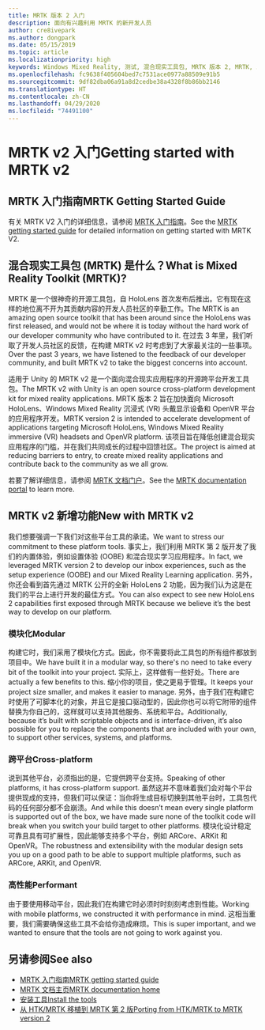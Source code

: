 ```yaml
---
title: MRTK 版本 2 入门
description: 面向有兴趣利用 MRTK 的新开发人员
author: cre8ivepark
ms.author: dongpark
ms.date: 05/15/2019
ms.topic: article
ms.localizationpriority: high
keywords: Windows Mixed Reality, 测试, 混合现实工具包, MRTK 版本 2, MRTK, 工具, SDK, HoloLens, HoloLens 2
ms.openlocfilehash: fc9638f405604bed7c7531ace0977a88509e91b5
ms.sourcegitcommit: 9df82dba06a91a8d2cedbe38a4328f8b86bb2146
ms.translationtype: HT
ms.contentlocale: zh-CN
ms.lasthandoff: 04/29/2020
ms.locfileid: "74491100"
---
```

# <a name="getting-started-with-mrtk-v2"></a><span data-ttu-id="92f14-104">MRTK v2 入门</span><span class="sxs-lookup"><span data-stu-id="92f14-104">Getting started with MRTK v2</span></span>

## <a name="mrtk-getting-started-guide"></a><span data-ttu-id="92f14-105">MRTK 入门指南</span><span class="sxs-lookup"><span data-stu-id="92f14-105">MRTK Getting Started Guide</span></span>
<span data-ttu-id="92f14-106">有关 MRTK V2 入门的详细信息，请参阅 [MRTK 入门指南](https://microsoft.github.io/MixedRealityToolkit-Unity/Documentation/GettingStartedWithTheMRTK.html)。</span><span class="sxs-lookup"><span data-stu-id="92f14-106">See the [MRTK getting started guide](https://microsoft.github.io/MixedRealityToolkit-Unity/Documentation/GettingStartedWithTheMRTK.html) for detailed information on getting started with MRTK V2.</span></span>

## <a name="what-is-mixed-reality-toolkit-mrtk"></a><span data-ttu-id="92f14-107">混合现实工具包 (MRTK) 是什么？</span><span class="sxs-lookup"><span data-stu-id="92f14-107">What is Mixed Reality Toolkit (MRTK)?</span></span>
<span data-ttu-id="92f14-108">MRTK 是一个很神奇的开源工具包，自 HoloLens 首次发布后推出。它有现在这样的地位离不开为其贡献内容的开发人员社区的辛勤工作。</span><span class="sxs-lookup"><span data-stu-id="92f14-108">The MRTK is an amazing open source toolkit that has been around since the HoloLens was first released, and would not be where it is today without the hard work of our developer community who have contributed to it.</span></span> <span data-ttu-id="92f14-109">在过去 3 年里，我们听取了开发人员社区的反馈，在构建 MRTK v2 时考虑到了大家最关注的一些事项。</span><span class="sxs-lookup"><span data-stu-id="92f14-109">Over the past 3 years, we have listened to the feedback of our developer community, and built MRTK v2 to take the biggest concerns into account.</span></span>  

<span data-ttu-id="92f14-110">适用于 Unity 的 MRTK v2 是一个面向混合现实应用程序的开源跨平台开发工具包。</span><span class="sxs-lookup"><span data-stu-id="92f14-110">The MRTK v2 with Unity is an open source cross-platform development kit for mixed reality applications.</span></span>  <span data-ttu-id="92f14-111">MRTK 版本 2 旨在加快面向 Microsoft HoloLens、Windows Mixed Reality 沉浸式 (VR) 头戴显示设备和 OpenVR 平台的应用程序开发。</span><span class="sxs-lookup"><span data-stu-id="92f14-111">MRTK version 2 is intended to accelerate development of applications targeting Microsoft HoloLens, Windows Mixed Reality immersive (VR) headsets and OpenVR platform.</span></span> <span data-ttu-id="92f14-112">该项目旨在降低创建混合现实应用程序的门槛，并在我们共同成长的过程中回馈社区。</span><span class="sxs-lookup"><span data-stu-id="92f14-112">The project is aimed at reducing barriers to entry, to create mixed reality applications and contribute back to the community as we all grow.</span></span> 

<span data-ttu-id="92f14-113">若要了解详细信息，请参阅 [MRTK 文档门户](https://microsoft.github.io/MixedRealityToolkit-Unity/README.html)。</span><span class="sxs-lookup"><span data-stu-id="92f14-113">See the [MRTK documentation portal](https://microsoft.github.io/MixedRealityToolkit-Unity/README.html) to learn more.</span></span>

## <a name="new-with-mrtk-v2"></a><span data-ttu-id="92f14-114">MRTK v2 新增功能</span><span class="sxs-lookup"><span data-stu-id="92f14-114">New with MRTK v2</span></span>
<span data-ttu-id="92f14-115">我们想要强调一下我们对这些平台工具的承诺。</span><span class="sxs-lookup"><span data-stu-id="92f14-115">We want to stress our commitment to these platform tools.</span></span>  <span data-ttu-id="92f14-116">事实上，我们利用 MRTK 第 2 版开发了我们的内置体验，例如设置体验 (OOBE) 和混合现实学习应用程序。</span><span class="sxs-lookup"><span data-stu-id="92f14-116">In fact, we leveraged MRTK version 2 to develop our inbox experiences, such as the setup experience (OOBE) and our Mixed Reality Learning application.</span></span>  <span data-ttu-id="92f14-117">另外，你还会看到首先通过 MRTK 公开的全新 HoloLens 2 功能，因为我们认为这是在我们的平台上进行开发的最佳方式。</span><span class="sxs-lookup"><span data-stu-id="92f14-117">You can also expect to see new HoloLens 2 capabilities first exposed through MRTK because we believe it’s the best way to develop on our platform.</span></span> 

### <a name="modular"></a><span data-ttu-id="92f14-118">模块化</span><span class="sxs-lookup"><span data-stu-id="92f14-118">Modular</span></span>
<span data-ttu-id="92f14-119">构建它时，我们采用了模块化方式。因此，你不需要将此工具包的所有组件都放到项目中。</span><span class="sxs-lookup"><span data-stu-id="92f14-119">We have built it in a modular way, so there's no need to take every bit of the toolkit into your project.</span></span>  <span data-ttu-id="92f14-120">实际上，这样做有一些好处。</span><span class="sxs-lookup"><span data-stu-id="92f14-120">There are actually a few benefits to this.</span></span>  <span data-ttu-id="92f14-121">缩小你的项目，使之更易于管理。</span><span class="sxs-lookup"><span data-stu-id="92f14-121">It keeps your project size smaller, and makes it easier to manage.</span></span>  <span data-ttu-id="92f14-122">另外，由于我们在构建它时使用了可脚本化的对象，并且它是接口驱动型的，因此你也可以将它附带的组件替换为你自己的，这样就可以支持其他服务、系统和平台。</span><span class="sxs-lookup"><span data-stu-id="92f14-122">Additionally, because it’s built with scriptable objects and is interface-driven, it’s also possible for you to replace the components that are included with your own, to support other services, systems, and platforms.</span></span>

### <a name="cross-platform"></a><span data-ttu-id="92f14-123">跨平台</span><span class="sxs-lookup"><span data-stu-id="92f14-123">Cross-platform</span></span>
<span data-ttu-id="92f14-124">说到其他平台，必须指出的是，它提供跨平台支持。</span><span class="sxs-lookup"><span data-stu-id="92f14-124">Speaking of other platforms, it has cross-platform support.</span></span>  <span data-ttu-id="92f14-125">虽然这并不意味着我们会对每个平台提供现成的支持，但我们可以保证：当你将生成目标切换到其他平台时，工具包代码的任何部分都不会崩溃。</span><span class="sxs-lookup"><span data-stu-id="92f14-125">And while this doesn’t mean every single platform is supported out of the box, we have made sure none of the toolkit code will break when you switch your build target to other platforms.</span></span>  <span data-ttu-id="92f14-126">模块化设计稳定可靠且具有可扩展性，因此能够支持多个平台，例如 ARCore、ARKit 和 OpenVR。</span><span class="sxs-lookup"><span data-stu-id="92f14-126">The robustness and extensibility with the modular design sets you up on a good path to be able to support multiple platforms, such as ARCore, ARKit, and OpenVR.</span></span>

### <a name="performant"></a><span data-ttu-id="92f14-127">高性能</span><span class="sxs-lookup"><span data-stu-id="92f14-127">Performant</span></span>
<span data-ttu-id="92f14-128">由于要使用移动平台，因此我们在构建它时必须时时刻刻考虑到性能。</span><span class="sxs-lookup"><span data-stu-id="92f14-128">Working with mobile platforms, we constructed it with performance in mind.</span></span>  <span data-ttu-id="92f14-129">这相当重要，我们需要确保这些工具不会给你造成麻烦。</span><span class="sxs-lookup"><span data-stu-id="92f14-129">This is super important, and we wanted to ensure that the tools are not going to work against you.</span></span>

## <a name="see-also"></a><span data-ttu-id="92f14-130">另请参阅</span><span class="sxs-lookup"><span data-stu-id="92f14-130">See also</span></span>
* [<span data-ttu-id="92f14-131">MRTK 入门指南</span><span class="sxs-lookup"><span data-stu-id="92f14-131">MRTK getting started guide</span></span>](https://microsoft.github.io/MixedRealityToolkit-Unity/Documentation/GettingStartedWithTheMRTK.html)
* [<span data-ttu-id="92f14-132">MRTK 文档主页</span><span class="sxs-lookup"><span data-stu-id="92f14-132">MRTK documentation home</span></span>](https://microsoft.github.io/MixedRealityToolkit-Unity/README.html)
* [<span data-ttu-id="92f14-133">安装工具</span><span class="sxs-lookup"><span data-stu-id="92f14-133">Install the tools</span></span>](install-the-tools.md)
* [<span data-ttu-id="92f14-134">从 HTK/MRTK 移植到 MRTK 第 2 版</span><span class="sxs-lookup"><span data-stu-id="92f14-134">Porting from HTK/MRTK to MRTK version 2</span></span>](https://microsoft.github.io/MixedRealityToolkit-Unity/Documentation/HTKToMRTKPortingGuide.html)
